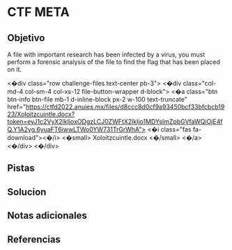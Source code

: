 # CTF META
## Objetivo
A file with important research has been infected by a virus, you must perform a forensic analysis of the file to find the flag that has been placed on it.

<�div class="row challenge-files text-center pb-3"> <�div class="col-md-4 col-sm-4 col-xs-12 file-button-wrapper d-block"> <�a class="btn btn-info btn-file mb-1 d-inline-block px-2 w-100 text-truncate" href="https://ctfd2022.anuies.mx/files/d8ccc8d0cf9a93450bcf33bfcbcb1923/Xoloitzcuintle.docx?token=eyJ1c2VyX2lkIjoxODgzLCJ0ZWFtX2lkIjo1MDYsImZpbGVfaWQiOjE4fQ.Y1A2yg.6yuaFT6iwwLTWo0YW731TrGrWhA"> <�i class="fas fa-download"><�/i> <�small> Xoloitzcuintle.docx <�/small> <�/a> <�/div> <�/div>

## Pistas
## Solucion


## Notas adicionales
## Referencias